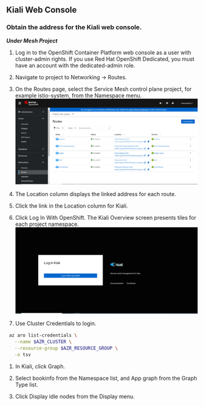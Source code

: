 ## Kiali Web Console
### Obtain the address for the Kiali web console.
***Under Mesh Project***

1. Log in to the OpenShift Container Platform web console as a user with cluster-admin rights. If you use Red Hat OpenShift Dedicated, you must have an account with the dedicated-admin role.

1. Navigate to project to Networking → Routes.

1. On the Routes page, select the Service Mesh control plane project, for example istio-system, from the Namespace menu.
![Project Network Route](../assets/images/click-network-under-project-view-kiali-route.PNG)

1. The Location column displays the linked address for each route.

1. Click the link in the Location column for Kiali.

1. Click Log In With OpenShift. The Kiali Overview screen presents tiles for each project namespace.
![Kiali Login](../assets/images/kiali-login-with-cluster-credentials.PNG)

1. Use Cluster Credentials to login.
```bash
 az aro list-credentials \
   --name $AZR_CLUSTER \
   --resource-group $AZR_RESOURCE_GROUP \
   -o tsv
```

1. In Kiali, click Graph.

1. Select bookinfo from the Namespace list, and App graph from the Graph Type list.

1. Click Display idle nodes from the Display menu.
